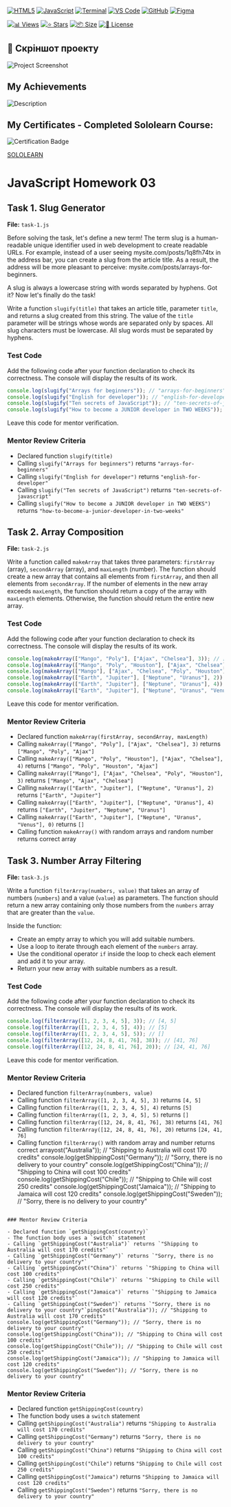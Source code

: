 <!-- AUTOGEN:STATS -->
[![HTML5](https://img.shields.io/badge/HTML5-E34F26?style=for-the-badge&logo=html5&logoColor=white)](https://developer.mozilla.org/en-US/docs/Web/HTML) [![JavaScript](https://img.shields.io/badge/JavaScript-F7DF1E?style=for-the-badge&logo=javascript&logoColor=black)](https://developer.mozilla.org/en-US/docs/Web/JavaScript) [![Terminal](https://img.shields.io/badge/mac%20terminal-000000?style=for-the-badge&logo=apple&logoColor=white&labelColor=000000)](https://support.apple.com/guide/terminal/welcome/mac) [![VS Code](https://img.shields.io/badge/VS_Code-007ACC?style=for-the-badge&logo=visual-studio-code&logoColor=white)](https://code.visualstudio.com/) [![GitHub](https://img.shields.io/badge/GitHub-181717?style=for-the-badge&logo=github&logoColor=white)](https://github.com/) [![Figma](https://img.shields.io/badge/Figma-F24E1E?style=for-the-badge&logo=figma&logoColor=white)](https://www.figma.com/) 

[![📊 Views](https://img.shields.io/endpoint?url=https://raw.githubusercontent.com/VuToV-Mykola/goit-js-hw-03/main/assets/db/visitors-badge.json)](https://github.com/VuToV-Mykola/goit-js-hw-03/graphs/traffic)
[![⭐ Stars](https://img.shields.io/endpoint?url=https://raw.githubusercontent.com/VuToV-Mykola/goit-js-hw-03/main/assets/db/likes-badge.json)](https://github.com/VuToV-Mykola/goit-js-hw-03/actions/workflows/screenshot-and-visitor.yaml)
[![📦 Size](https://img.shields.io/endpoint?url=https://raw.githubusercontent.com/VuToV-Mykola/goit-js-hw-03/main/assets/db/repo-size.json)](https://github.com/VuToV-Mykola/goit-js-hw-03)
[![📄 License](https://img.shields.io/endpoint?url=https://raw.githubusercontent.com/VuToV-Mykola/goit-js-hw-03/main/assets/db/repo-license.json)](https://github.com/VuToV-Mykola/goit-js-hw-03/blob/main/LICENSE)

## 📸 Скріншот проекту
![Project Screenshot](./assets/screenshot.png)
<!-- END:AUTOGEN -->

## My Achievements

![Description](./assets/head.jpg) <!-- ![Description](./assets/hw-05.jpg) -->

## My Certificates - Completed Sololearn Course:

![Certification Badge](./assets/certificat.jpg)

[SOLOLEARN](https://www.sololearn.com/certificates/CT-VJXN3HQH)

# JavaScript Homework 03

## Task 1. Slug Generator

**File:** `task-1.js`

Before solving the task, let's define a new term!
The term slug is a human-readable unique identifier used in web development to create readable URLs.
For example, instead of a user seeing mysite.com/posts/1q8fh74tx in the address bar, you can create a slug from the article title. As a result, the address will be more pleasant to perceive: mysite.com/posts/arrays-for-beginners.

A slug is always a lowercase string with words separated by hyphens.
Got it? Now let's finally do the task!

Write a function `slugify(title)` that takes an article title, parameter `title`, and returns a slug created from this string.
The value of the `title` parameter will be strings whose words are separated only by spaces.
All slug characters must be lowercase.
All slug words must be separated by hyphens.

### Test Code

Add the following code after your function declaration to check its correctness. The console will display the results of its work.

```javascript
console.log(slugify("Arrays for beginners")); // "arrays-for-beginners"
console.log(slugify("English for developer")); // "english-for-developer"
console.log(slugify("Ten secrets of JavaScript")); // "ten-secrets-of-javascript"
console.log(slugify("How to become a JUNIOR developer in TWO WEEKS")); // "how-to-become-a-junior-developer-in-two-weeks"
```

Leave this code for mentor verification.

### Mentor Review Criteria

- Declared function `slugify(title)`
- Calling `slugify("Arrays for beginners")` returns `"arrays-for-beginners"`
- Calling `slugify("English for developer")` returns `"english-for-developer"`
- Calling `slugify("Ten secrets of JavaScript")` returns `"ten-secrets-of-javascript"`
- Calling `slugify("How to become a JUNIOR developer in TWO WEEKS")` returns `"how-to-become-a-junior-developer-in-two-weeks"`

## Task 2. Array Composition

**File:** `task-2.js`

Write a function called `makeArray` that takes three parameters: `firstArray` (array), `secondArray` (array), and `maxLength` (number). The function should create a new array that contains all elements from `firstArray`, and then all elements from `secondArray`.
If the number of elements in the new array exceeds `maxLength`, the function should return a copy of the array with `maxLength` elements.
Otherwise, the function should return the entire new array.

### Test Code

Add the following code after your function declaration to check its correctness. The console will display the results of its work.

```javascript
console.log(makeArray(["Mango", "Poly"], ["Ajax", "Chelsea"], 3)); // ["Mango", "Poly", "Ajax"]
console.log(makeArray(["Mango", "Poly", "Houston"], ["Ajax", "Chelsea"], 4)); // ["Mango", "Poly", "Houston", "Ajax"]
console.log(makeArray(["Mango"], ["Ajax", "Chelsea", "Poly", "Houston"], 3)); // ["Mango", "Ajax", "Chelsea"]
console.log(makeArray(["Earth", "Jupiter"], ["Neptune", "Uranus"], 2)); // ["Earth", "Jupiter"]
console.log(makeArray(["Earth", "Jupiter"], ["Neptune", "Uranus"], 4)); // ["Earth", "Jupiter", "Neptune", "Uranus"]
console.log(makeArray(["Earth", "Jupiter"], ["Neptune", "Uranus", "Venus"], 0)); // []
```

Leave this code for mentor verification.

### Mentor Review Criteria

- Declared function `makeArray(firstArray, secondArray, maxLength)`
- Calling `makeArray(["Mango", "Poly"], ["Ajax", "Chelsea"], 3)` returns `["Mango", "Poly", "Ajax"]`
- Calling `makeArray(["Mango", "Poly", "Houston"], ["Ajax", "Chelsea"], 4)` returns `["Mango", "Poly", "Houston", "Ajax"]`
- Calling `makeArray(["Mango"], ["Ajax", "Chelsea", "Poly", "Houston"], 3)` returns `["Mango", "Ajax", "Chelsea"]`
- Calling `makeArray(["Earth", "Jupiter"], ["Neptune", "Uranus"], 2)` returns `["Earth", "Jupiter"]`
- Calling `makeArray(["Earth", "Jupiter"], ["Neptune", "Uranus"], 4)` returns `["Earth", "Jupiter", "Neptune", "Uranus"]`
- Calling `makeArray(["Earth", "Jupiter"], ["Neptune", "Uranus", "Venus"], 0)` returns `[]`
- Calling function `makeArray()` with random arrays and random number returns correct array

## Task 3. Number Array Filtering

**File:** `task-3.js`

Write a function `filterArray(numbers, value)` that takes an array of numbers (`numbers`) and a value (`value`) as parameters. The function should return a new array containing only those numbers from the `numbers` array that are greater than the `value`.

Inside the function:
- Create an empty array to which you will add suitable numbers.
- Use a loop to iterate through each element of the `numbers` array.
- Use the conditional operator `if` inside the loop to check each element and add it to your array.
- Return your new array with suitable numbers as a result.

### Test Code

Add the following code after your function declaration to check its correctness. The console will display the results of its work.

```javascript
console.log(filterArray([1, 2, 3, 4, 5], 3)); // [4, 5]
console.log(filterArray([1, 2, 3, 4, 5], 4)); // [5]
console.log(filterArray([1, 2, 3, 4, 5], 5)); // []
console.log(filterArray([12, 24, 8, 41, 76], 38)); // [41, 76]
console.log(filterArray([12, 24, 8, 41, 76], 20)); // [24, 41, 76]
```

Leave this code for mentor verification.

### Mentor Review Criteria

- Declared function `filterArray(numbers, value)`
- Calling function `filterArray([1, 2, 3, 4, 5], 3)` returns `[4, 5]`
- Calling function `filterArray([1, 2, 3, 4, 5], 4)` returns `[5]`
- Calling function `filterArray([1, 2, 3, 4, 5], 5)` returns `[]`
- Calling function `filterArray([12, 24, 8, 41, 76], 38)` returns `[41, 76]`
- Calling function `filterArray([12, 24, 8, 41, 76], 20)` returns `[24, 41, 76]`
- Calling function `filterArray()` with random array and number returns correct arrayost("Australia")); // "Shipping to Australia will cost 170 credits"
console.log(getShippingCost("Germany")); // "Sorry, there is no delivery to your country"
console.log(getShippingCost("China")); // "Shipping to China will cost 100 credits"
console.log(getShippingCost("Chile")); // "Shipping to Chile will cost 250 credits"
console.log(getShippingCost("Jamaica")); // "Shipping to Jamaica will cost 120 credits"
console.log(getShippingCost("Sweden")); // "Sorry, there is no delivery to your country"
```

### Mentor Review Criteria

- Declared function `getShippingCost(country)`
- The function body uses a `switch` statement
- Calling `getShippingCost("Australia")` returns `"Shipping to Australia will cost 170 credits"`
- Calling `getShippingCost("Germany")` returns `"Sorry, there is no delivery to your country"`
- Calling `getShippingCost("China")` returns `"Shipping to China will cost 100 credits"`
- Calling `getShippingCost("Chile")` returns `"Shipping to Chile will cost 250 credits"`
- Calling `getShippingCost("Jamaica")` returns `"Shipping to Jamaica will cost 120 credits"`
- Calling `getShippingCost("Sweden")` returns `"Sorry, there is no delivery to your country"`pingCost("Australia")); // "Shipping to Australia will cost 170 credits"
console.log(getShippingCost("Germany")); // "Sorry, there is no delivery to your country"
console.log(getShippingCost("China")); // "Shipping to China will cost 100 credits"
console.log(getShippingCost("Chile")); // "Shipping to Chile will cost 250 credits"
console.log(getShippingCost("Jamaica")); // "Shipping to Jamaica will cost 120 credits"
console.log(getShippingCost("Sweden")); // "Sorry, there is no delivery to your country"
```

### Mentor Review Criteria

- Declared function `getShippingCost(country)`
- The function body uses a `switch` statement
- Calling `getShippingCost("Australia")` returns `"Shipping to Australia will cost 170 credits"`
- Calling `getShippingCost("Germany")` returns `"Sorry, there is no delivery to your country"`
- Calling `getShippingCost("China")` returns `"Shipping to China will cost 100 credits"`
- Calling `getShippingCost("Chile")` returns `"Shipping to Chile will cost 250 credits"`
- Calling `getShippingCost("Jamaica")` returns `"Shipping to Jamaica will cost 120 credits"`
- Calling `getShippingCost("Sweden")` returns `"Sorry, there is no delivery to your country"`
